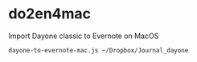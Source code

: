 # do2en4mac
Import Dayone classic to Evernote on MacOS
```
dayone-to-evernote-mac.js ~/Dropbox/Journal_dayone
```
